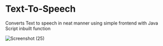 # Text-To-Speech
Converts Text to speech in neat manner using simple frontend with Java Script inbuilt function


![Screenshot (25)](https://github.com/user-attachments/assets/dc4dc173-4f75-4639-adb1-a8660e41e4a4)
